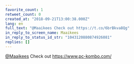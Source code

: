```yaml
---
favorite_count: 1
retweet_count: 0
created_at: "2018-09-21T13:00:38.000Z"
lang: en
full_text: "@Maaikees Check out https://t.co/6brBkva8Qg"
in_reply_to_screen_name: Maaikees
in_reply_to_status_id_str: "1043120880874926081"
replies: []
---
```


[@Maaikees](https://twitter.com/Maaikees) Check out <https://www.pc-kombo.com/>
